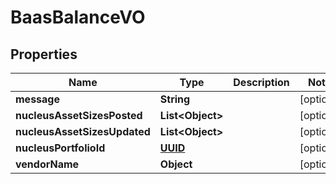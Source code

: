 
# BaasBalanceVO

## Properties
Name | Type | Description | Notes
------------ | ------------- | ------------- | -------------
**message** | **String** |  |  [optional]
**nucleusAssetSizesPosted** | **List&lt;Object&gt;** |  |  [optional]
**nucleusAssetSizesUpdated** | **List&lt;Object&gt;** |  |  [optional]
**nucleusPortfolioId** | [**UUID**](UUID.md) |  |  [optional]
**vendorName** | **Object** |  |  [optional]



